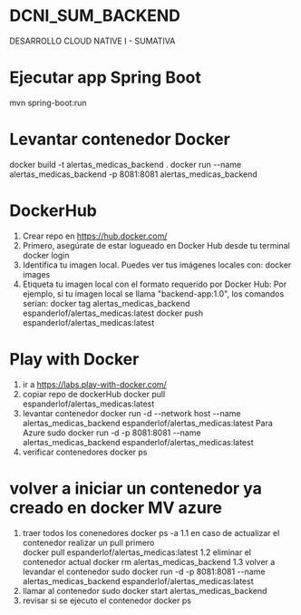 # DCNI_SUM_BACKEND
DESARROLLO CLOUD NATIVE I - SUMATIVA

# Ejecutar app Spring Boot
mvn spring-boot:run

# Levantar contenedor Docker
docker build -t alertas_medicas_backend .
docker run --name alertas_medicas_backend -p 8081:8081 alertas_medicas_backend

# DockerHub
1. Crear repo en https://hub.docker.com/
2. Primero, asegúrate de estar logueado en Docker Hub desde tu terminal
    docker login
3. Identifica tu imagen local. Puedes ver tus imágenes locales con:
    docker images
4. Etiqueta tu imagen local con el formato requerido por Docker Hub:
    Por ejemplo, si tu imagen local se llama "backend-app:1.0", los comandos serían:
    docker tag alertas_medicas_backend espanderlof/alertas_medicas:latest
    docker push espanderlof/alertas_medicas:latest

# Play with Docker
1. ir a https://labs.play-with-docker.com/
2. copiar repo de dockerHub
    docker pull espanderlof/alertas_medicas:latest
3. levantar contenedor
    docker run -d --network host --name alertas_medicas_backend espanderlof/alertas_medicas:latest
    Para Azure sudo docker run -d -p 8081:8081 --name alertas_medicas_backend espanderlof/alertas_medicas:latest
4. verificar contenedores
    docker ps

# volver a iniciar un contenedor ya creado en docker MV azure
1. traer todos los conenedores
    docker ps -a
1.1 en caso de actualizar el contenedor realizar un pull primero    
    docker pull espanderlof/alertas_medicas:latest
1.2 eliminar el contenedor actual
    docker rm alertas_medicas_backend
1.3 volver a levandar el contenedor
    sudo docker run -d -p 8081:8081 --name alertas_medicas_backend espanderlof/alertas_medicas:latest
2.  llamar al contenedor
    sudo docker start alertas_medicas_backend
3. revisar si se ejecuto el contenedor
    docker ps